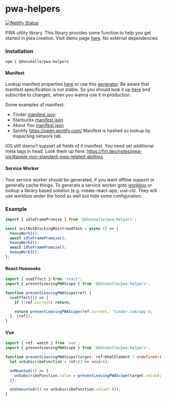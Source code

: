 # pwa-helpers

[![Netlify Status](https://api.netlify.com/api/v1/badges/5fa67289-f59c-429d-9029-dd220266c629/deploy-status)](https://pwa-helper.netlify.app)

PWA utility library. This library provides some function to help you get started in pwa creation. Visit demo page [here](https://pwa-helper.netlify.app).
No external dependencies

### Installation

```
npm i @donskelle/pwa-helpers
```

#### Manifest

Lookup manifest properties [here](https://developer.mozilla.org/en-US/docs/Web/Manifest) or use this [generator](https://app-manifest.firebaseapp.com/).
Be aware that manifest specification is not stable. So you should look it up [here](https://www.w3.org/TR/appmanifest/) and subscribe to changes, when you wanna use it in production.

Some examples of manifest:

- Tinder [manifest.json](https://tinder.com/manifest-en.json)
- Starbucks [manifest.json](https://app.starbucks.com/manifest.json)
- About You [manifest.json](https://m.aboutyou.de/manifest.json)
- Spotify https://open.spotify.com/ Manifest is hashed so lookup by inspecting network tab

iOS still doens't support all fields of it manifest. You need set additional meta tags in head. Look them up here: https://firt.dev/notes/pwa-ios/#apple-non-standard-pwa-related-abilities

#### Service Worker

Your service worker should be generated, if you want offline support or generally cache things.
To generate a service worker goto [workbox](https://developers.google.com/web/tools/workbox) or lookup a library based solution (e.g. create-react-app, vue-cli).
They will use workbox under the hood as well but hide some configuration.

### Example

```javascript
import { idleFramePromise } from '@donskelle/pwa-helpers';

const initNotBlockingMaintreadTask = async () => {
  heavyWork1();
  await idleFramePromise();
  heavyWork2();
  await idleFramePromise();
  heavyWork3();
};
```

#### React Hoooooks

```javascript
import { useEffect } from 'react';
import { preventLeavingPWAScope } from '@donskelle/pwa-helpers';

function preventLeavingPWAScope(ref) {
  useEffect(() => {
    if (!ref.current) return;

    return preventLeavingPWAScope(ref.current, 'tinder.com/app');
  }, [ref]);
}
```

#### Vue

```ts
import { ref, watch } from 'vue';
import { preventLeavingPWAScope } from '@donskelle/pwa-helpers';

function preventLeavingPWAScope(target: ref<HtmlElement | undefined>) {
  let unSubscribeFunction = ref<() => void>();

  onMounted(() => {
    unSubscribeFunction.value = preventLeavingPWAScope(target.value);
  });

  onUnmounted(() => unSubscribeFunction.value?.());
}
```
